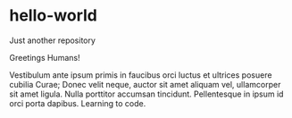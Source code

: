 # hello-world
Just another repository

Greetings Humans!

Vestibulum ante ipsum primis in faucibus orci luctus et ultrices posuere cubilia Curae; 
Donec velit neque, auctor sit amet aliquam vel, ullamcorper sit amet ligula. Nulla porttitor accumsan tincidunt. 
Pellentesque in ipsum id orci porta dapibus.
Learning to code.
